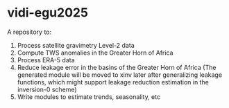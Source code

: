 # vidi-egu2025

A repository to:
1. Process satellite gravimetry Level-2 data
2. Compute TWS anomalies in the Greater Horn of Africa
3. Process ERA-5 data
4. Reduce leakage error in the basins of the Greater Horn of Africa (The generated module will be moved to xinv later after generalizing leakage functions, which might support leakage reduction estimation in the inversion-0 scheme)
5. Write modules to estimate trends, seasonality, etc



